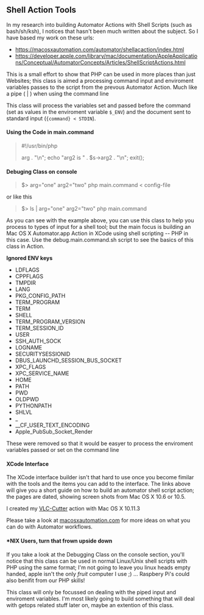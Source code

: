 ## Shell Action Tools

In my research into building Automator Actions with Shell Scripts (such as bash/sh/ksh), I notices that hasn't been much written about the subject.  So I have based my work on these urls:

 - https://macosxautomation.com/automator/shellacaction/index.html
 - https://developer.apple.com/library/mac/documentation/AppleApplications/Conceptual/AutomatorConcepts/Articles/ShellScriptActions.html


This is a small effort to show that PHP can be used in more places than just Websites; this class is aimed a processing command input and enviroment variables passes to the script from the prevous Automator Action.  Much like a pipe ( | ) when using the command line

This class will process the variables set and passed before the command (set as values in the enviroment variable `$_ENV`) and the document sent to standard input (`{command} < STDIN`).  


#### Using the Code in main.command

> \#!/usr/bin/php
> <?php
>
> require 'ShellActionTools.class.php';
>
> $s=new ShellActionTools();
>
> echo "arg is: " . $s->arg . "\n";
> echo "arg2 is " . $s->arg2 . "\n";
>
> exit();

#### Debuging Class on console


> $> arg="one" arg2="two" php main.command < config-file


or like this

> $> ls | arg="one" arg2="two" php main.command


As you can see with the example above, you can use this class to help you process to types of input for a shell tool; but the main focus is building an Mac OS X Automator.app Action in XCode using shell scripting -- PHP in this case.  Use the debug.main.command.sh script to see the basics of this class in Action.
 
**Ignored ENV keys**

- LDFLAGS
- CPPFLAGS
- TMPDIR
- LANG
- PKG_CONFIG_PATH
- TERM_PROGRAM
- TERM
- SHELL
- TERM_PROGRAM_VERSION
- TERM_SESSION_ID
- USER
- SSH_AUTH_SOCK
- LOGNAME
- SECURITYSESSIONID
- DBUS_LAUNCHD_SESSION_BUS_SOCKET
- XPC_FLAGS
- XPC_SERVICE_NAME
- HOME
- PATH
- PWD
- OLDPWD
- PYTHONPATH
- SHLVL
- _
- __CF_USER_TEXT_ENCODING
- Apple_PubSub_Socket_Render

These were removed so that it would be easyer to process the enviroment variables passed or set on the command line

#### XCode Interface

The XCode interface builder isn't that hard to use once you become fimilar with the tools and the items you can add to the interface.  The links above will give you a short guide on how to build an automator shell script action; the pages are dated, showing screen shots from Mac OS X 10.6 or 10.5.  

I created my [VLC-Cutter](https://github.com/salamcast/VLC-cutter) action with Mac OS X 10.11.3

Please take a look at [macosxautomation.com](https://macosxautomation.com/) for more ideas on what you can do with Automator workflows.


#### \*NIX Users, turn that frown upside down

If you take a look at the Debugging Class on the console section, you'll notice that this class can be used in normal Linux/Unix shell scripts with PHP using the same format; I'm not going to leave you linux heads empty handed, apple isn't the only *fruit* computer I use ;) ... Raspbery Pi's could also benifit from our PHP skills!  

This class will only be focussed on dealing with the piped input and enviroment variables.  I'm most likely going to build something that will deal with getops related stuff later on, maybe an extention of this class.